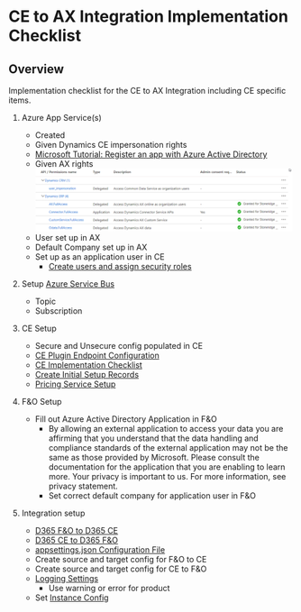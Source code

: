 ﻿
# CE to AX Integration Implementation Checklist

## Overview
Implementation checklist for the CE to AX Integration including CE specific items. 

1. Azure App Service(s)
    * Created
    * Given Dynamics CE impersonation rights 
    * [Microsoft Tutorial: Register an app with Azure Active Directory](https://docs.microsoft.com/en-us/powerapps/developer/common-data-service/walkthrough-register-app-azure-active-directory)
    * Given AX rights
   ![IntegrationAXrights](./assets/images/IntegrationAXrights.png)
    * User set up in AX
    * Default Company set up in AX
    * Set up as an application user in CE
      - [Create users and assign security roles](https://docs.microsoft.com/en-us/power-platform/admin/create-users-assign-online-security-roles#create-an-application-user)
2. Setup [Azure Service Bus](https://docs.microsoft.com/en-us/azure/service-bus-messaging/service-bus-messaging-overview)
    - Topic
    - Subscription
3. CE Setup
    - Secure and Unsecure config populated in CE
    - [CE Plugin Endpoint Configuration](CE_Plugin_Endpoint_Configuration.md)
    - [CE Implementation Checklist](CE_Implementation_Checklist.md)
    - [Create Initial Setup Records](CE_Setup_Records.md)
    - [Pricing Service Setup](Pricing_Service_Setup.md)

4. F&O Setup
    - Fill out Azure Active Directory Application in F&O
      - By allowing an external application to access your data you are affirming that you understand that the data handling and compliance standards of the external application may not be the same as those provided by Microsoft. Please consult the documentation for the application that you are enabling to learn more. Your privacy is important to us. For more information, see privacy statement.
      - Set correct default company for application user in F&O

5. Integration setup
    - [D365 F&O to D365 CE](D365-F&O-to-D365-CE.md)
    - [D365 CE to D365 F&O](D365-CE-to-D365-F&O.md)
    - [appsettings.json Configuration File](appsettings.json.md)
    - Create source and target config for F&O to CE
    - Create source and target config for CE to F&O
    - [Logging Settings](Logging.md)
       - Use warning or error for product
    - Set [Instance Config](InstanceConfig.md)
